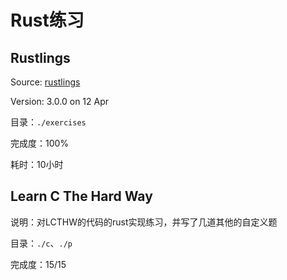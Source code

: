 # Rust练习

## Rustlings

Source: [rustlings](https://github.com/rust-lang/rustlings)

Version: 3.0.0 on 12 Apr

目录：`./exercises`

完成度：100%

耗时：10小时

## Learn C The Hard Way

说明：对LCTHW的代码的rust实现练习，并写了几道其他的自定义题

目录：`./c`、`./p`

完成度：15/15